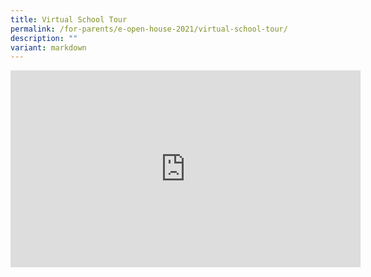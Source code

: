 ```yaml
---
title: Virtual School Tour
permalink: /for-parents/e-open-house-2021/virtual-school-tour/
description: ""
variant: markdown
---
```

<iframe allowfullscreen="" allow="accelerometer; autoplay; clipboard-write; encrypted-media; gyroscope; picture-in-picture; web-share" frameborder="0" title="YouTube video player" src="https://www.youtube.com/embed/xYQw1Z26-b0?si=T9QgRpSGtmho9J26" height="315" width="560"></iframe>
